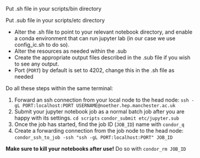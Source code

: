 Put .sh file in your scripts/bin directory

Put .sub file in your scripts/etc directory

- Alter the .sh file to point to your relevant notebook directory, and enable a conda environment that can run jupyter lab (in our case we use config_ic.sh to do so).
- Alter the resources as needed within the .sub
- Create the appropriate output files described in the .sub file if you wish to see any output.
- Port (`PORT`) by default is set to 4202, change this in the .sh file as needed

Do all these steps within the same terminal:
1. Forward an ssh connection from your local node to the head node:
`ssh -gL PORT:localhost:PORT USERNAME@noether.hep.manchester.ac.uk`
2. Submit your jupyter notebook job as a normal batch job after you are happy with its settings.
`cd scripts`
`condor_submit etc/jupyter.sub`
4. Once the job has started, find the job ID (`JOB_ID`) name with `condor_q`
5. Create a forwarding connection from the job node to the head node:
`condor_ssh_to_job -ssh "ssh -gL PORT:localhost:PORT" JOB_ID`

**Make sure to kill your notebooks after use!** Do so with `condor_rm JOB_ID`
